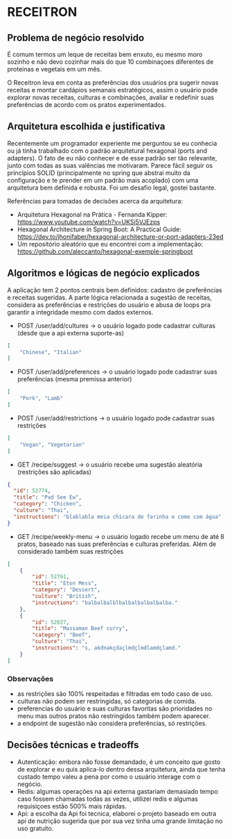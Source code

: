 # RECEITRON

## Problema de negócio resolvido
É comum termos um leque de receitas bem enxuto, 
eu mesmo moro sozinho e não devo cozinhar mais do que 10 combinaçoes diferentes de proteínas e vegetais em um mês.

O Receitron leva em conta as preferências dos usuários pra sugerir
novas receitas e montar cardápios semanais estratégicos, assim o usuário
pode explorar novas receitas, culturas e combinações, avaliar e redefinir
suas preferências de acordo com os pratos experimentados.

## Arquitetura escolhida e justificativa
Recentemente um programador experiente me perguntou se eu conhecia ou já tinha trabalhado com o padrão arquitetural hexagonal (ports and adapters). O fato de eu não conhecer e de esse padrão ser tão relevante, junto com todas as suas valências me motivaram. Parece fácil seguir os princípios SOLID (principalmente no spring que abstrai muito da configuração e te prender em um padrão mais acoplado) com uma arquitetura bem definida e robusta. Foi um desafio legal, gostei bastante.

Referências para tomadas de decisões acerca da arquitetura:
- Arquitetura Hexagonal na Prática - Fernanda Kipper: https://www.youtube.com/watch?v=UKSj5VJEzps
- Hexagonal Architecture in Spring Boot: A Practical Guide: https://dev.to/jhonifaber/hexagonal-architecture-or-port-adapters-23ed
- Um repositório aleatório que eu encontrei com a implementação: https://github.com/aleccanto/hexagonal-exemple-springboot

## Algoritmos e lógicas de negócio explicados
A aplicação tem 2 pontos centrais bem definidos: cadastro de preferências e receitas sugeridas.
A parte lógica relacionada a sugestão de receitas, considera as preferências e restrições do usuário e abusa de loops pra garantir a integridade mesmo com dados externos.

- POST /user/add/cultures -> o usuário logado pode cadastrar culturas (desde que a api externa suporte-as)
```json
[
    "Chinese", "Italian"
]
```

- POST /user/add/preferences -> o usuário logado pode cadastrar suas preferências (mesma premissa anterior)
```json
[
    "Pork", "Lamb"
]
```
- POST /user/add/restrictions -> o usuário logado pode cadastrar suas restrições
```json
[ 
    "Vegan", "Vegetarian"
]
```
- GET /recipe/suggest -> o usuário recebe uma sugestão aleatória (restrições são aplicadas)
```json
{        
  "id": 52774,
  "title": "Pad See Ew",
  "category": "Chicken",
  "culture": "Thai",
  "instructions": "blablabla meia chicara de farinha e come com água"
}
```

- GET /recipe/weekly-menu -> o usuário logado recebe um menu de até 8 pratos, baseado nas suas preferências e culturas preferidas. Além de considerado também suas restrições
```json
[
    {
        "id": 52791,
        "title": "Eton Mess",
        "category": "Dessert",
        "culture": "British",
        "instructions": "balbalbalblbalbalbalbalbalba."
    },
    {
        "id": 52827,
        "title": "Massaman Beef curry",
        "category": "Beef",
        "culture": "Thai",
        "instructions": "s, akdnakçdaçlmdçlmdlamdçlamd."
    }
]
```
### Observações
- as restrições são 100% respeitadas e filtradas em todo caso de uso.
- culturas não podem ser restringidas, só categorias de comida.
- preferencias do usuário e suas culturas favoritas são prioridades no menu mas outros pratos não restringidos também podem aparecer.
- a endpoint de sugestão não considera preferências, só restrições.

## Decisões técnicas e tradeoffs

- Autenticação: embora não fosse demandado, é um conceito que gosto de explorar e eu quis aplica-lo dentro dessa arquitetura, ainda que tenha custado tempo valeu a pena por como o usuário interage com o negócio.
- Redis: algumas operações na api externa gastariam demasiado tempo caso fossem chamadas todas as vezes, utilizei redis e algumas requisiçoes estão 500% mais rápidas.
- Api: a escolha da Api foi tecnica, elaborei o projeto baseado em outra api de nutrição sugerida que por sua vez tinha uma grande limitação no uso gratuito.





